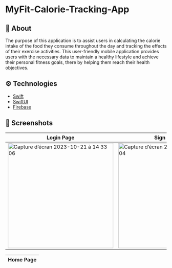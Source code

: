 # MyFit-Calorie-Tracking-App

## :calling: About
The purpose of this application is to assist users in calculating the calorie intake of the food they consume throughout the day and tracking the effects of their exercise activities. This user-friendly mobile application provides users with the necessary data to maintain a healthy lifestyle and achieve their personal fitness goals, there by helping them reach their health objectives.

## :gear: Technologies
- [Swift](https://developer.apple.com/swift/)
- [SwiftUI](https://developer.apple.com/xcode/swiftui/)
- [Firebase](https://github.com/firebase/firebase-ios-sdk)


## :camera_flash: Screenshots

| Login Page | Sign Up Page |
| --- | --- |
| <img width="329" alt="Capture d’écran 2023-10-21 à 14 33 06" src="https://github.com/NisanurKorkmaz/MyFit-Calorie-Tracking-App/assets/80275552/6d047203-21e1-44bf-9d48-131e32c23058"> |<img width="329" alt="Capture d’écran 2023-10-21 à 14 35 04" src="https://github.com/NisanurKorkmaz/MyFit-Calorie-Tracking-App/assets/80275552/1330f811-1b1b-4f90-a3d3-165db06d3f89"> |

| Home Page|
| --- |
